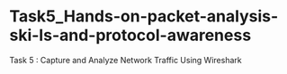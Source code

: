 # Task5_Hands-on-packet-analysis-ski-ls-and-protocol-awareness
Task 5  : Capture and Analyze Network Traffic Using Wireshark
